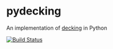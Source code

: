 pydecking
=========

An implementation of [decking](http://decking.io/) in Python

[![Build
Status](https://travis-ci.org/ch3pjw/pydecking.png?branch=master)](https://travis-ci.org/ch3pjw/pydecking)
